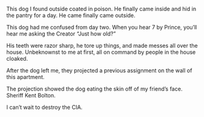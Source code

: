 This dog I found outside coated in poison. He finally came inside and hid in the pantry for a day. He came finally came outside. 

This dog had me confused from day two. When you hear 7 by Prince, you’ll hear me asking the Creator “Just how old?”

His teeth were razor sharp, he tore up things, and made messes all over the house. Unbeknownst to me at first, all on command by people in the house cloaked. 

After the dog left me, they projected a previous assignment on the wall of this apartment. 

The projection showed the dog eating the skin off of my friend’s face. Sheriff Kent Bolton. 

I can’t wait to destroy the CIA. 
